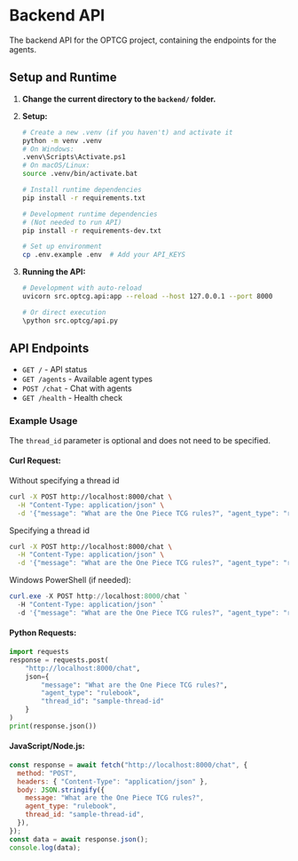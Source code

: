 # Backend API

The backend API for the OPTCG project, containing the endpoints for the agents.

## Setup and Runtime

1. **Change the current directory to the `backend/` folder.**
2. **Setup:**

   ```bash
   # Create a new .venv (if you haven't) and activate it
   python -m venv .venv
   # On Windows:
   .venv\Scripts\Activate.ps1
   # On macOS/Linux:
   source .venv/bin/activate.bat

   # Install runtime dependencies
   pip install -r requirements.txt

   # Development runtime dependencies
   # (Not needed to run API)
   pip install -r requirements-dev.txt

   # Set up environment
   cp .env.example .env  # Add your API_KEYS
   ```

3. **Running the API:**

   ```bash
   # Development with auto-reload
   uvicorn src.optcg.api:app --reload --host 127.0.0.1 --port 8000

   # Or direct execution
   \python src.optcg/api.py
   ```

## API Endpoints

- `GET /` - API status
- `GET /agents` - Available agent types
- `POST /chat` - Chat with agents
- `GET /health` - Health check

### Example Usage

The `thread_id` parameter is optional and does not need to be specified.

#### **Curl Request:**

Without specifying a thread id

```bash
curl -X POST http://localhost:8000/chat \
  -H "Content-Type: application/json" \
  -d '{"message": "What are the One Piece TCG rules?", "agent_type": "rulebook"}'
```

Specifying a thread id

```bash
curl -X POST http://localhost:8000/chat \
  -H "Content-Type: application/json" \
  -d '{"message": "What are the One Piece TCG rules?", "agent_type": "rulebook", "thread_id": "sample-thread-id"}'
```

Windows PowerShell (if needed):

```powershell
curl.exe -X POST http://localhost:8000/chat `
  -H "Content-Type: application/json" `
  -d '{"message": "What are the One Piece TCG rules?", "agent_type": "rulebook", "thread_id": "sample-thread-id"}'
```

#### **Python Requests:**

```python
import requests
response = requests.post(
    "http://localhost:8000/chat",
    json={
        "message": "What are the One Piece TCG rules?",
        "agent_type": "rulebook",
        "thread_id": "sample-thread-id"
    }
)
print(response.json())
```

#### **JavaScript/Node.js:**

```javascript
const response = await fetch("http://localhost:8000/chat", {
  method: "POST",
  headers: { "Content-Type": "application/json" },
  body: JSON.stringify({
    message: "What are the One Piece TCG rules?",
    agent_type: "rulebook",
    thread_id: "sample-thread-id",
  }),
});
const data = await response.json();
console.log(data);
```
